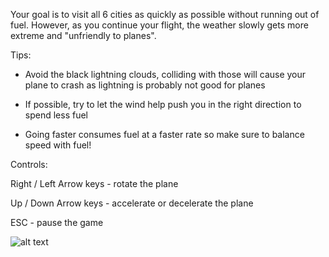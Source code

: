 Your goal is to visit all 6 cities as quickly as possible without running out of fuel. However, as you continue your flight, the weather slowly gets more extreme and "unfriendly to planes".



Tips:

- Avoid the black lightning clouds, colliding with those will cause your plane to crash as lightning is probably not good for planes

- If possible, try to let the wind help push you in the right direction to spend less fuel

- Going faster consumes fuel at a faster rate so make sure to balance speed with fuel!


Controls:

Right / Left Arrow keys - rotate the plane

Up / Down Arrow keys - accelerate or decelerate the plane

ESC - pause the game

![alt text](https://img.itch.zone/aW1hZ2UvMTY4OTI5Ny85OTUzODIxLnBuZw==/original/rJAo%2BF.png)
